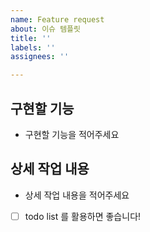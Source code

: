 ```yaml
---
name: Feature request
about: 이슈 템플릿
title: ''
labels: ''
assignees: ''

---
```


## 구현할 기능
- 구현할 기능을 적어주세요


## 상세 작업 내용
- 상세 작업 내용을 적어주세요
- [ ] todo list 를 활용하면 좋습니다!
